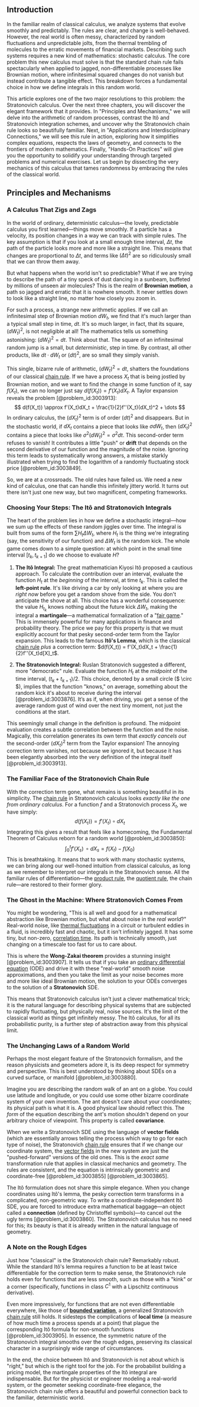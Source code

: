 ## Introduction
In the familiar realm of classical calculus, we analyze systems that evolve smoothly and predictably. The rules are clear, and change is well-behaved. However, the real world is often messy, characterized by random fluctuations and unpredictable jolts, from the thermal trembling of molecules to the erratic movements of financial markets. Describing such systems requires a new kind of mathematics: stochastic calculus. The core problem this new calculus must solve is that the standard chain rule fails spectacularly when applied to jagged, non-differentiable processes like Brownian motion, where infinitesimal squared changes do not vanish but instead contribute a tangible effect. This breakdown forces a fundamental choice in how we define integrals in this random world.

This article explores one of the two major resolutions to this problem: the Stratonovich calculus. Over the next three chapters, you will discover the elegant framework that it provides. In "Principles and Mechanisms," we will delve into the arithmetic of random processes, contrast the Itô and Stratonovich integration schemes, and uncover why the Stratonovich chain rule looks so beautifully familiar. Next, in "Applications and Interdisciplinary Connections," we will see this rule in action, exploring how it simplifies complex equations, respects the laws of geometry, and connects to the frontiers of modern mathematics. Finally, "Hands-On Practices" will give you the opportunity to solidify your understanding through targeted problems and numerical exercises. Let us begin by dissecting the very mechanics of this calculus that tames randomness by embracing the rules of the classical world.

## Principles and Mechanisms

### A Calculus That Zigs and Zags

In the world of ordinary, deterministic calculus—the lovely, predictable calculus you first learned—things move smoothly. If a particle has a velocity, its position changes in a way we can track with simple rules. The key assumption is that if you look at a small enough time interval, $\Delta t$, the path of the particle looks more and more like a straight line. This means that changes are proportional to $\Delta t$, and terms like $(\Delta t)^2$ are so ridiculously small that we can throw them away.

But what happens when the world isn't so predictable? What if we are trying to describe the path of a tiny speck of dust dancing in a sunbeam, buffeted by millions of unseen air molecules? This is the realm of **Brownian motion**, a path so jagged and erratic that it is nowhere smooth. It never settles down to look like a straight line, no matter how closely you zoom in.

For such a process, a strange new arithmetic applies. If we call an infinitesimal step of Brownian motion $dW_t$, we find that it's much larger than a typical small step in time, $dt$. It's so much larger, in fact, that its square, $(dW_t)^2$, is not negligible at all! The mathematics tells us something astonishing: $(dW_t)^2 = dt$. Think about that. The square of an infinitesimal random jump is a small, but *deterministic*, step in time. By contrast, all other products, like $dt \cdot dW_t$ or $(dt)^2$, are so small they simply vanish.

This single, bizarre rule of arithmetic, $(dW_t)^2 = dt$, shatters the foundations of our classical [chain rule](@article_id:146928). If we have a process $X_t$ that is being jostled by Brownian motion, and we want to find the change in some function of it, say $f(X_t)$, we can no longer just say $d(f(X_t)) = f'(X_t) dX_t$. A Taylor expansion reveals the problem [@problem_id:3003913]:
$$
d(f(X_t)) \approx f'(X_t)dX_t + \frac{1}{2}f''(X_t)(dX_t)^2 + \dots
$$
In ordinary calculus, the $(dX_t)^2$ term is of order $(dt)^2$ and disappears. But in the stochastic world, if $dX_t$ contains a piece that looks like $\sigma dW_t$, then $(dX_t)^2$ contains a piece that looks like $\sigma^2(dW_t)^2 = \sigma^2 dt$. This second-order term refuses to vanish! It contributes a little "push" or **drift** that depends on the second derivative of our function and the magnitude of the noise. Ignoring this term leads to systematically wrong answers, a mistake starkly illustrated when trying to find the logarithm of a randomly fluctuating stock price [@problem_id:3003849].

So, we are at a crossroads. The old rules have failed us. We need a new kind of calculus, one that can handle this infinitely jittery world. It turns out there isn't just one new way, but two magnificent, competing frameworks.

### Choosing Your Steps: The Itô and Stratonovich Integrals

The heart of the problem lies in how we define a stochastic integral—how we sum up the effects of these random jiggles over time. The integral is built from sums of the form $\sum H_t \Delta W_t$, where $H_t$ is the thing we're integrating (say, the sensitivity of our function) and $\Delta W_t$ is the random kick. The whole game comes down to a simple question: at which point in the small time interval $[t_k, t_{k+1}]$ do we choose to evaluate $H$?

1.  **The Itô Integral:** The great mathematician Kiyosi Itô proposed a cautious approach. To calculate the contribution over an interval, evaluate the function $H_t$ at the *beginning* of the interval, at time $t_k$. This is called the **left-point rule**. It's like driving a car by only looking at where you are *right now* before you get a random shove from the side. You don't anticipate the shove at all. This choice has a wonderful consequence: the value $H_{t_k}$ knows nothing about the future kick $\Delta W_t$, making the integral a **martingale**—a mathematical formalization of a "[fair game](@article_id:260633)." This is immensely powerful for many applications in finance and probability theory. The price we pay for this property is that we must explicitly account for that pesky second-order term from the Taylor expansion. This leads to the famous **Itô's Lemma**, which is the classical [chain rule](@article_id:146928) *plus* a correction term: $d(f(X_t)) = f'(X_t)dX_t + \frac{1}{2}f''(X_t)d[X]_t$.

2.  **The Stratonovich Integral:** Ruslan Stratonovich suggested a different, more "democratic" rule. Evaluate the function $H_t$ at the *midpoint* of the time interval, $(t_k+t_{k+1})/2$. This choice, denoted by a small circle ($ \circ $), implies that the function "knows," on average, something about the random kick it's about to receive during the interval [@problem_id:3003876]. It’s as if, when driving, you get a sense of the average random gust of wind over the next tiny moment, not just the conditions at the start.

This seemingly small change in the definition is profound. The midpoint evaluation creates a subtle correlation between the function and the noise. Magically, this correlation generates its own term that *exactly cancels out* the second-order $(dX_t)^2$ term from the Taylor expansion! The annoying correction term vanishes, not because we ignored it, but because it has been elegantly absorbed into the very definition of the integral itself [@problem_id:3003913].

### The Familiar Face of the Stratonovich Chain Rule

With the correction term gone, what remains is something beautiful in its simplicity. The [chain rule](@article_id:146928) in Stratonovich calculus looks *exactly like the one from ordinary calculus*. For a function $f$ and a Stratonovich process $X_t$, we have simply:
$$
d(f(X_t)) = f'(X_t) \circ dX_t
$$
Integrating this gives a result that feels like a homecoming, the Fundamental Theorem of Calculus reborn for a random world [@problem_id:3003850]:
$$
\int_0^t f'(X_s)\,\circ dX_s = f(X_t) - f(X_0)
$$
This is breathtaking. It means that to work with many stochastic systems, we can bring along our well-honed intuition from classical calculus, as long as we remember to interpret our integrals in the Stratonovich sense. All the familiar rules of differentiation—the [product rule](@article_id:143930), the [quotient rule](@article_id:142557), the chain rule—are restored to their former glory.

### The Ghost in the Machine: Where Stratonovich Comes From

You might be wondering, "This is all well and good for a mathematical abstraction like Brownian motion, but what about noise in the *real world*?" Real-world noise, like [thermal fluctuations](@article_id:143148) in a circuit or turbulent eddies in a fluid, is incredibly fast and chaotic, but it isn't infinitely jagged. It has some tiny, but non-zero, [correlation time](@article_id:176204). Its path is technically smooth, just changing on a timescale too fast for us to care about.

This is where the **Wong-Zakai theorem** provides a stunning insight [@problem_id:3003907]. It tells us that if you take an [ordinary differential equation](@article_id:168127) (ODE) and drive it with these "real-world" smooth noise approximations, and then you take the limit as your noise becomes more and more like ideal Brownian motion, the solution to your ODEs converges to the solution of a **Stratonovich** SDE.

This means that Stratonovich calculus isn't just a clever mathematical trick; it is the natural language for describing physical systems that are subjected to rapidly fluctuating, but physically real, noise sources. It's the limit of the classical world as things get infinitely messy. The Itô calculus, for all its probabilistic purity, is a further step of abstraction away from this physical limit.

### The Unchanging Laws of a Random World

Perhaps the most elegant feature of the Stratonovich formalism, and the reason physicists and geometers adore it, is its deep respect for symmetry and perspective. This is best understood by thinking about SDEs on a curved surface, or manifold [@problem_id:3003880].

Imagine you are describing the random walk of an ant on a globe. You could use latitude and longitude, or you could use some other bizarre coordinate system of your own invention. The ant doesn't care about your coordinates; its physical path is what it is. A good physical law should reflect this. The *form* of the equation describing the ant's motion shouldn't depend on your arbitrary choice of viewpoint. This property is called **covariance**.

When we write a Stratonovich SDE using the language of **vector fields** (which are essentially arrows telling the process which way to go for each type of noise), the Stratonovich [chain rule](@article_id:146928) ensures that if we change our coordinate system, the [vector fields](@article_id:160890) in the new system are just the "pushed-forward" versions of the old ones. This is the *exact same* transformation rule that applies in classical mechanics and geometry. The rules are consistent, and the equation is intrinsically geometric and coordinate-free [@problem_id:3003855] [@problem_id:3003865].

The Itô formulation does not share this simple elegance. When you change coordinates using Itô's lemma, the pesky correction term transforms in a complicated, non-geometric way. To write a coordinate-independent Itô SDE, you are forced to introduce extra mathematical baggage—an object called a **connection** (defined by Christoffel symbols)—to cancel out the ugly terms [@problem_id:3003860]. The Stratonovich calculus has no need for this; its beauty is that it is already written in the natural language of geometry.

### A Note on the Rough Edges

Just how "classical" is the Stratonovich chain rule? Remarkably robust. While the standard Itô's lemma requires a function to be at least twice differentiable for the correction term to make sense, the Stratonovich rule holds even for functions that are less smooth, such as those with a "kink" or a corner (specifically, functions in class $C^1$ with a Lipschitz continuous derivative).

Even more impressively, for functions that are not even differentiable everywhere, like those of **[bounded variation](@article_id:138797)**, a generalized Stratonovich [chain rule](@article_id:146928) still holds. It sidesteps the complications of **local time** (a measure of how much time a process spends at a point) that plague the corresponding Itô formula for non-smooth functions [@problem_id:3003905]. In essence, the symmetric nature of the Stratonovich integral smooths over the rough edges, preserving its classical character in a surprisingly wide range of circumstances.

In the end, the choice between Itô and Stratonovich is not about which is "right," but which is the right tool for the job. For the probabilist building a pricing model, the martingale properties of the Itô integral are indispensable. But for the physicist or engineer modeling a real-world system, or the geometer seeking coordinate-free elegance, the Stratonovich chain rule offers a beautiful and powerful connection back to the familiar, deterministic world.